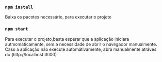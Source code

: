 ### `npm install`
Baixa os pacotes necessário, para executar o projeto

### `npm start`
Para executar o projeto,basta esperar que a aplicação iniciara autmomáticamente, sem a necessidade de abrir o navegador manualmente.
Caso a aplicação não execute automátivamente, abra manualmente atráves do (http://localhost:3000)
